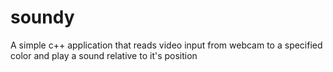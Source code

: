 soundy
======

A simple c++ application that reads video input from webcam to a specified color and play a sound relative to it's position
